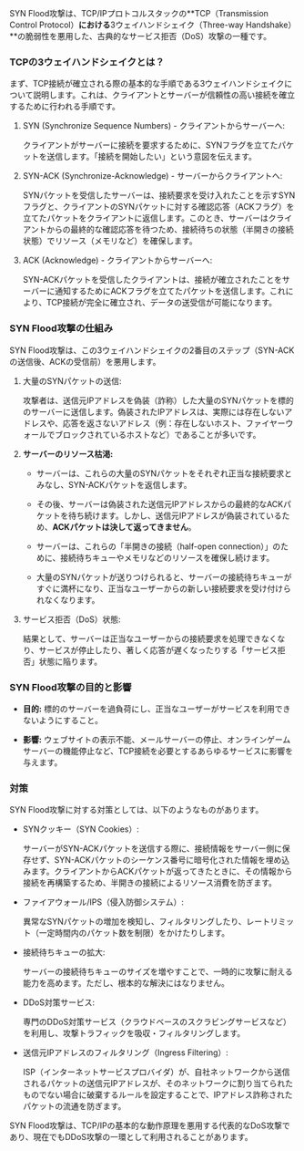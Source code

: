 SYN Flood攻撃は、TCP/IPプロトコルスタックの**TCP（Transmission Control Protocol）**における**3ウェイハンドシェイク（Three-way Handshake）**の脆弱性を悪用した、古典的なサービス拒否（DoS）攻撃の一種です。

### TCPの3ウェイハンドシェイクとは？

まず、TCP接続が確立される際の基本的な手順である3ウェイハンドシェイクについて説明します。これは、クライアントとサーバーが信頼性の高い接続を確立するために行われる手順です。

1. SYN (Synchronize Sequence Numbers) - クライアントからサーバーへ:
    
    クライアントがサーバーに接続を要求するために、SYNフラグを立てたパケットを送信します。「接続を開始したい」という意図を伝えます。
    
2. SYN-ACK (Synchronize-Acknowledge) - サーバーからクライアントへ:
    
    SYNパケットを受信したサーバーは、接続要求を受け入れたことを示すSYNフラグと、クライアントのSYNパケットに対する確認応答（ACKフラグ）を立てたパケットをクライアントに返信します。このとき、サーバーはクライアントからの最終的な確認応答を待つため、接続待ちの状態（半開きの接続状態）でリソース（メモリなど）を確保します。
    
3. ACK (Acknowledge) - クライアントからサーバーへ:
    
    SYN-ACKパケットを受信したクライアントは、接続が確立されたことをサーバーに通知するためにACKフラグを立てたパケットを送信します。これにより、TCP接続が完全に確立され、データの送受信が可能になります。
    

### SYN Flood攻撃の仕組み

SYN Flood攻撃は、この3ウェイハンドシェイクの2番目のステップ（SYN-ACKの送信後、ACKの受信前）を悪用します。

1. 大量のSYNパケットの送信:
    
    攻撃者は、送信元IPアドレスを偽装（詐称）した大量のSYNパケットを標的のサーバーに送信します。偽装されたIPアドレスは、実際には存在しないアドレスや、応答を返さないアドレス（例：存在しないホスト、ファイヤーウォールでブロックされているホストなど）であることが多いです。
    
2. **サーバーのリソース枯渇:**
    
    - サーバーは、これらの大量のSYNパケットをそれぞれ正当な接続要求とみなし、SYN-ACKパケットを返信します。
        
    - その後、サーバーは偽装された送信元IPアドレスからの最終的なACKパケットを待ち続けます。しかし、送信元IPアドレスが偽装されているため、**ACKパケットは決して返ってきません**。
        
    - サーバーは、これらの「半開きの接続（half-open connection）」のために、接続待ちキューやメモリなどのリソースを確保し続けます。
        
    - 大量のSYNパケットが送りつけられると、サーバーの接続待ちキューがすぐに満杯になり、正当なユーザーからの新しい接続要求を受け付けられなくなります。
        
3. サービス拒否（DoS）状態:
    
    結果として、サーバーは正当なユーザーからの接続要求を処理できなくなり、サービスが停止したり、著しく応答が遅くなったりする「サービス拒否」状態に陥ります。
    

### SYN Flood攻撃の目的と影響

- **目的:** 標的のサーバーを過負荷にし、正当なユーザーがサービスを利用できないようにすること。
    
- **影響:** ウェブサイトの表示不能、メールサーバーの停止、オンラインゲームサーバーの機能停止など、TCP接続を必要とするあらゆるサービスに影響を与えます。
    

### 対策

SYN Flood攻撃に対する対策としては、以下のようなものがあります。

- SYNクッキー（SYN Cookies）:
    
    サーバーがSYN-ACKパケットを送信する際に、接続情報をサーバー側に保存せず、SYN-ACKパケットのシーケンス番号に暗号化された情報を埋め込みます。クライアントからACKパケットが返ってきたときに、その情報から接続を再構築するため、半開きの接続によるリソース消費を防ぎます。
    
- ファイアウォール/IPS（侵入防御システム）:
    
    異常なSYNパケットの増加を検知し、フィルタリングしたり、レートリミット（一定時間内のパケット数を制限）をかけたりします。
    
- 接続待ちキューの拡大:
    
    サーバーの接続待ちキューのサイズを増やすことで、一時的に攻撃に耐える能力を高めます。ただし、根本的な解決にはなりません。
    
- DDoS対策サービス:
    
    専門のDDoS対策サービス（クラウドベースのスクラビングサービスなど）を利用し、攻撃トラフィックを吸収・フィルタリングします。
    
- 送信元IPアドレスのフィルタリング（Ingress Filtering）:
    
    ISP（インターネットサービスプロバイダ）が、自社ネットワークから送信されるパケットの送信元IPアドレスが、そのネットワークに割り当てられたものでない場合に破棄するルールを設定することで、IPアドレス詐称されたパケットの流通を防ぎます。
    

SYN Flood攻撃は、TCP/IPの基本的な動作原理を悪用する代表的なDoS攻撃であり、現在でもDDoS攻撃の一環として利用されることがあります。